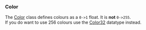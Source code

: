 ### Color
The [Color](https://docs.unity3d.com/ScriptReference/Color.html) class defines colours as a `0->1` float. It is **not** `0->255`.  
If you do want to use 256 colours use the [Color32](https://docs.unity3d.com/ScriptReference/Color32.html) datatype instead.